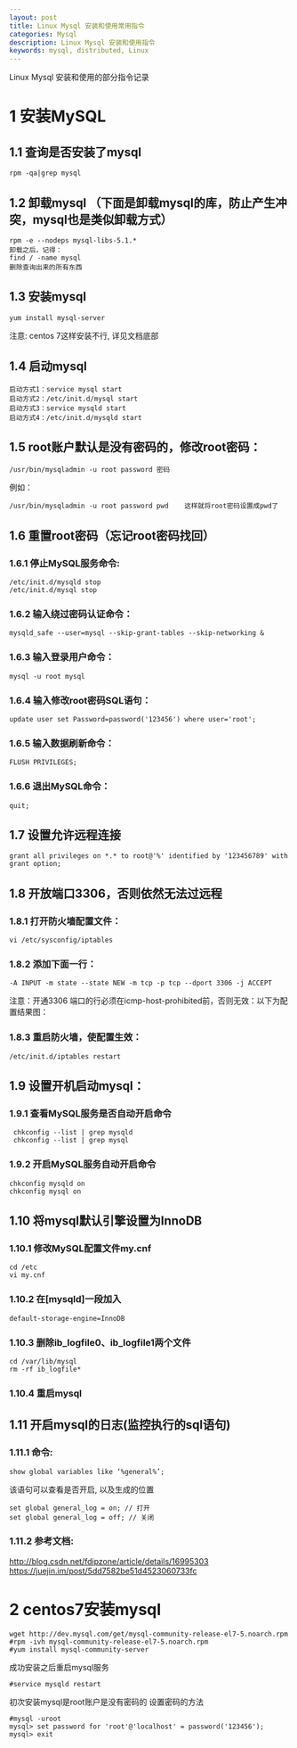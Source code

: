 ```yaml
---
layout: post
title: Linux Mysql 安装和使用常用指令
categories: Mysql
description: Linux Mysql 安装和使用指令
keywords: mysql, distributed, Linux
---
```


Linux Mysql 安装和使用的部分指令记录

# 1 安装MySQL
## 1.1 查询是否安装了mysql

```
rpm -qa|grep mysql
```

## 1.2 卸载mysql （下面是卸载mysql的库，防止产生冲突，mysql也是类似卸载方式）
```
rpm -e --nodeps mysql-libs-5.1.*
卸载之后，记得：
find / -name mysql
删除查询出来的所有东西
```

## 1.3 安装mysql
```
yum install mysql-server
```
注意: centos 7这样安装不行, 详见文档底部


## 1.4 启动mysql
```
启动方式1：service mysql start
启动方式2：/etc/init.d/mysql start
启动方式3：service mysqld start
启动方式4：/etc/init.d/mysqld start
```

## 1.5 root账户默认是没有密码的，修改root密码：
```
/usr/bin/mysqladmin -u root password 密码 
```
例如：
```
/usr/bin/mysqladmin -u root password pwd    这样就将root密码设置成pwd了
```


## 1.6 重置root密码（忘记root密码找回）

### 1.6.1 停止MySQL服务命令:
```
/etc/init.d/mysqld stop 
/etc/init.d/mysql stop
```
### 1.6.2 输入绕过密码认证命令：
```
mysqld_safe --user=mysql --skip-grant-tables --skip-networking &
```

### 1.6.3 输入登录用户命令：
```
mysql -u root mysql
```

### 1.6.4 输入修改root密码SQL语句：
```
update user set Password=password('123456') where user='root'; 
```

### 1.6.5 输入数据刷新命令：
```
FLUSH PRIVILEGES;
```

### 1.6.6 退出MySQL命令：
```
quit;
```

## 1.7 设置允许远程连接
```
grant all privileges on *.* to root@'%' identified by '123456789' with grant option;
```

## 1.8 开放端口3306，否则依然无法过远程

### 1.8.1 打开防火墙配置文件：
```
vi /etc/sysconfig/iptables
```

### 1.8.2 添加下面一行：
```
-A INPUT -m state --state NEW -m tcp -p tcp --dport 3306 -j ACCEPT
```
注意：开通3306 端口的行必须在icmp-host-prohibited前，否则无效：以下为配置结果图：

### 1.8.3 重启防火墙，使配置生效：
```
/etc/init.d/iptables restart  
```

## 1.9 设置开机启动mysql：
### 1.9.1 查看MySQL服务是否自动开启命令
```
 chkconfig --list | grep mysqld
 chkconfig --list | grep mysql
 ```

### 1.9.2 开启MySQL服务自动开启命令
```
chkconfig mysqld on
chkconfig mysql on
```


## 1.10 将mysql默认引擎设置为InnoDB

### 1.10.1 修改MySQL配置文件my.cnf
```
cd /etc
vi my.cnf
```

### 1.10.2 在[mysqld]一段加入
```
default-storage-engine=InnoDB
```

### 1.10.3 删除ib_logfile0、ib_logfile1两个文件
```
cd /var/lib/mysql
rm -rf ib_logfile*
```

### 1.10.4 重启mysql


## 1.11 开启mysql的日志(监控执行的sql语句)
### 1.11.1 命令:
```
show global variables like ‘%general%’;
```
该语句可以查看是否开启, 以及生成的位置

```
set global general_log = on; // 打开  
set global general_log = off; // 关闭 
```

### 1.11.2 参考文档:
http://blog.csdn.net/fdipzone/article/details/16995303
https://juejin.im/post/5dd7582be51d4523060733fc


# 2 centos7安装mysql

```
wget http://dev.mysql.com/get/mysql-community-release-el7-5.noarch.rpm
#rpm -ivh mysql-community-release-el7-5.noarch.rpm
#yum install mysql-community-server
```

成功安装之后重启mysql服务
```
#service mysqld restart
```

初次安装mysql是root账户是没有密码的
设置密码的方法
```
#mysql -uroot
mysql> set password for 'root'@'localhost' = password('123456');
mysql> exit
```
